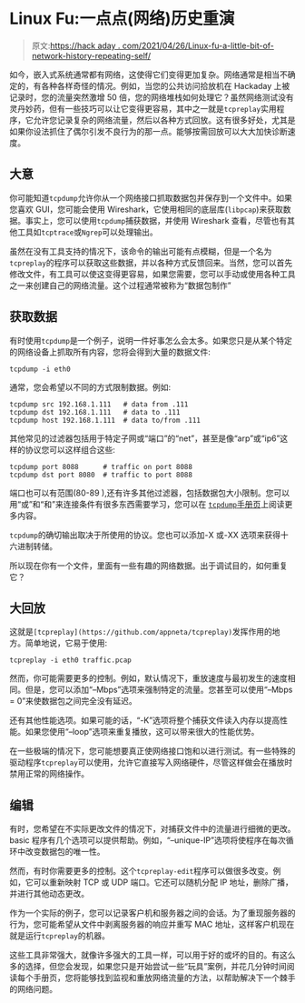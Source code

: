 # Linux Fu:一点点(网络)历史重演

> 原文:[https://hack aday . com/2021/04/26/Linux-fu-a-little-bit-of-network-history-repeating-self/](https://hackaday.com/2021/04/26/linux-fu-a-little-bit-of-network-history-repeating-itself/)

如今，嵌入式系统通常都有网络，这使得它们变得更加复杂。网络通常是相当不确定的，有各种各样奇怪的情况。例如，当您的公共访问拾放机在 Hackaday 上被记录时，您的流量突然激增 50 倍，您的网络堆栈如何处理它？虽然网络测试没有灵丹妙药，但有一些技巧可以让它变得更容易，其中之一就是`tcpreplay`实用程序，它允许您记录复杂的网络流量，然后以各种方式回放。这有很多好处，尤其是如果你设法抓住了偶尔引发不良行为的那一点。能够按需回放可以大大加快诊断速度。

## 大意

你可能知道`tcpdump`允许你从一个网络接口抓取数据包并保存到一个文件中。如果您喜欢 GUI，您可能会使用 Wireshark，它使用相同的底层库(`libpcap`)来获取数据。事实上，您可以使用`tcpdump`捕获数据，并使用 Wireshark 查看，尽管也有其他工具如`tcptrace`或`Ngrep`可以处理输出。

虽然在没有工具支持的情况下，该命令的输出可能有点模糊，但是一个名为`tcpreplay`的程序可以获取这些数据，并以各种方式反馈回来。当然，您可以首先修改文件，有工具可以使这变得更容易，如果您需要，您可以手动或使用各种工具之一来创建自己的网络流量。这个过程通常被称为“数据包制作”

## 获取数据

有时使用`tcpdump`是一个例子，说明一件好事怎么会太多。如果您只是从某个特定的网络设备上抓取所有内容，您将会得到大量的数据文件:

```
tcpdump -i eth0
```

通常，您会希望以不同的方式限制数据。例如:

```
tcpdump src 192.168.1.111   # data from .111
tcpdump dst 192.168.1.111   # data to .111
tcpdump host 192.168.1.111  # data to/from .111
```

其他常见的过滤器包括用于特定子网或“端口”的“net”，甚至是像“arp”或“ip6”这样的协议您可以这样组合这些:

```
tcpdump port 8088      # traffic on port 8088
tcpdump dst port 8080  # traffic to port 8088
```

端口也可以有范围(80-89 ),还有许多其他过滤器，包括数据包大小限制。您可以用“或”和“和”来连接条件有很多东西需要学习，您可以在 [`tcpdump`手册页](https://www.tcpdump.org/manpages/tcpdump.1.html)上阅读更多内容。

`tcpdump`的确切输出取决于所使用的协议。您也可以添加-X 或-XX 选项来获得十六进制转储。

所以现在你有一个文件，里面有一些有趣的网络数据。出于调试目的，如何重复它？

## 大回放

这就是`[tcpreplay](https://github.com/appneta/tcpreplay)`发挥作用的地方。简单地说，它易于使用:

```
tcpreplay -i eth0 traffic.pcap
```

然而，你可能需要更多的控制。例如，默认情况下，重放速度与最初发生的速度相同。但是，您可以添加“–Mbps”选项来强制特定的流量。您甚至可以使用“–Mbps = 0”来使数据包之间完全没有延迟。

还有其他性能选项。如果可能的话，“-K”选项将整个捕获文件读入内存以提高性能。如果您使用“–loop”选项来重复播放，这可以带来很大的性能优势。

在一些极端的情况下，您可能想要真正使网络接口饱和以进行测试。有一些特殊的驱动程序`tcpreplay`可以使用，允许它直接写入网络硬件，尽管这样做会在播放时禁用正常的网络操作。

## 编辑

有时，您希望在不实际更改文件的情况下，对捕获文件中的流量进行细微的更改。basic 程序有几个选项可以提供帮助。例如，“–unique-IP”选项将使程序在每次循环中改变数据包的唯一性。

然而，有时你需要更多的控制。这个`tcpreplay-edit`程序可以做很多改变。例如，它可以重新映射 TCP 或 UDP 端口。它还可以随机分配 IP 地址，删除广播，并进行其他动态更改。

作为一个实际的例子，您可以记录客户机和服务器之间的会话。为了重现服务器的行为，您可能希望从文件中剥离服务器的响应并重写 MAC 地址，这样客户机现在就是运行`tcpreplay`的机器。

这些工具非常强大，就像许多强大的工具一样，可以用于好的或坏的目的。有这么多的选择，但您会发现，如果您只是开始尝试一些“玩具”案例，并花几分钟时间阅读每个手册页，您将能够找到监视和重放网络流量的方法，以帮助解决下一个棘手的网络问题。